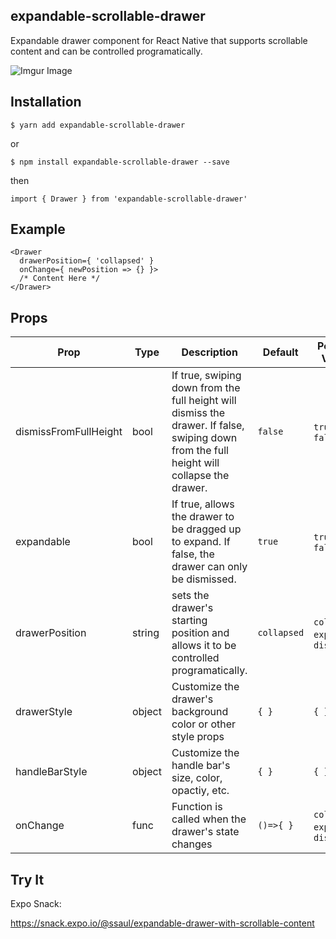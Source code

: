 ## expandable-scrollable-drawer
Expandable drawer component for React Native that supports scrollable content and can be controlled programatically.

![Imgur Image](https://imgur.com/NuE4tO8.gif)


## Installation
```$ yarn add expandable-scrollable-drawer```

or

```$ npm install expandable-scrollable-drawer --save```

then

```import { Drawer } from 'expandable-scrollable-drawer'```

## Example
```
<Drawer 
  drawerPosition={ 'collapsed' }
  onChange={ newPosition => {} }>
  /* Content Here */
</Drawer>
```

## Props

|Prop          | Type |Description |Default |Possible Values |
|-------------|-------------|-------------|-------------|-------------|
| dismissFromFullHeight | bool | If true, swiping down from the full height will dismiss the drawer. If false, swiping down from the full height will collapse the drawer. | ```false``` | ```true```, ```false``` |
| expandable | bool | If true, allows the drawer to be dragged up to expand. If false, the drawer can only be dismissed. | ```true``` | ```true```, ```false``` |
| drawerPosition | string | sets the drawer's starting position and allows it to be controlled programatically. | ```collapsed``` | ```collapsed```, ```expanded```, ```dismissed```
| drawerStyle | object      | Customize the drawer's background color or other style props  |```{ }``` |```{ }``` |
| handleBarStyle | object      | Customize the handle bar's size, color, opactiy, etc.     | ```{ }``` |```{ }``` |
| onChange | func      | Function is called when the drawer's state changes   | ```()=>{ }``` |```collapsed```, ```expanded```, ```dismissed``` |



## Try It
Expo Snack:

https://snack.expo.io/@ssaul/expandable-drawer-with-scrollable-content
